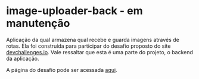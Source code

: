 # image-uploader-back - em manutenção

Aplicação da qual armazena qual recebe e guarda imagens através de rotas. Ela foi construída para participar do desafio proposto do site [devchallenges.io](https://devchallenges.io/). Vale ressaltar que esta é uma parte do projeto, o backend da aplicação.

A página do desafio pode ser acessada [aqui](https://devchallenges.io/challenges/O2iGT9yBd6xZBrOcVirx#).
